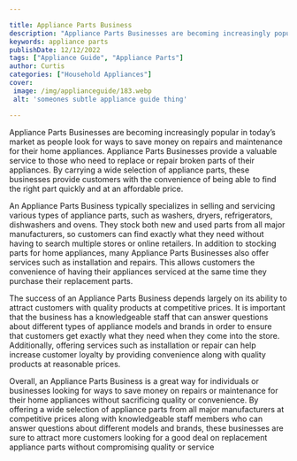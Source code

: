 ```yaml
---

title: Appliance Parts Business
description: "Appliance Parts Businesses are becoming increasingly popular in today’s market as people look for ways to save money on repairs an...learn more"
keywords: appliance parts
publishDate: 12/12/2022
tags: ["Appliance Guide", "Appliance Parts"]
author: Curtis
categories: ["Household Appliances"]
cover: 
 image: /img/applianceguide/183.webp
 alt: 'someones subtle appliance guide thing'

---
```


Appliance Parts Businesses are becoming increasingly popular in today’s market as people look for ways to save money on repairs and maintenance for their home appliances. Appliance Parts Businesses provide a valuable service to those who need to replace or repair broken parts of their appliances. By carrying a wide selection of appliance parts, these businesses provide customers with the convenience of being able to find the right part quickly and at an affordable price.

An Appliance Parts Business typically specializes in selling and servicing various types of appliance parts, such as washers, dryers, refrigerators, dishwashers and ovens. They stock both new and used parts from all major manufacturers, so customers can find exactly what they need without having to search multiple stores or online retailers. In addition to stocking parts for home appliances, many Appliance Parts Businesses also offer services such as installation and repairs. This allows customers the convenience of having their appliances serviced at the same time they purchase their replacement parts.

The success of an Appliance Parts Business depends largely on its ability to attract customers with quality products at competitive prices. It is important that the business has a knowledgeable staff that can answer questions about different types of appliance models and brands in order to ensure that customers get exactly what they need when they come into the store. Additionally, offering services such as installation or repair can help increase customer loyalty by providing convenience along with quality products at reasonable prices. 

Overall, an Appliance Parts Business is a great way for individuals or businesses looking for ways to save money on repairs or maintenance for their home appliances without sacrificing quality or convenience. By offering a wide selection of appliance parts from all major manufacturers at competitive prices along with knowledgeable staff members who can answer questions about different models and brands, these businesses are sure to attract more customers looking for a good deal on replacement appliance parts without compromising quality or service
